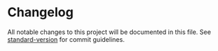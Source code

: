 # Changelog

All notable changes to this project will be documented in this file. See
[standard-version](https://github.com/conventional-changelog/standard-version) for commit
guidelines.

